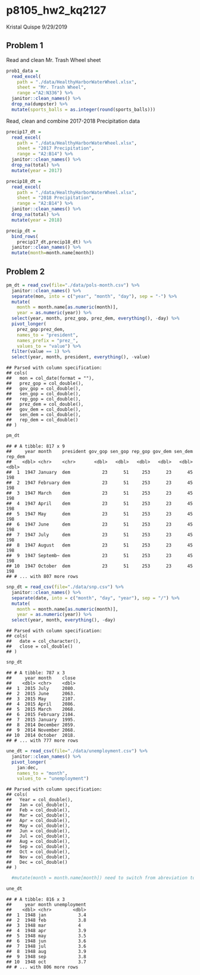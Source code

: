 p8105\_hw2\_kq2127
================
Kristal Quispe
9/29/2019

## Problem 1

Read and clean Mr. Trash Wheel sheet

``` r
prob1_data = 
  read_excel(
    path = "./data/HealthyHarborWaterWheel.xlsx",
    sheet = "Mr. Trash Wheel",
    range ="A2:N336") %>% 
  janitor::clean_names() %>% 
  drop_na(dumpster) %>% 
  mutate(sports_balls = as.integer(round(sports_balls)))
```

Read, clean and combine 2017-2018 Precipitation data

``` r
precip17_dt = 
  read_excel(
    path = "./data/HealthyHarborWaterWheel.xlsx",
    sheet = "2017 Precipitation",
    range = "A2:B14") %>% 
  janitor::clean_names() %>% 
  drop_na(total) %>% 
  mutate(year = 2017)

precip18_dt = 
  read_excel(
    path = "./data/HealthyHarborWaterWheel.xlsx",
    sheet = "2018 Precipitation",
    range = "A2:B14") %>% 
  janitor::clean_names() %>% 
  drop_na(total) %>% 
  mutate(year = 2018)

precip_dt =
  bind_rows(
    precip17_dt,precip18_dt) %>%
  janitor::clean_names() %>% 
  mutate(month=month.name[month])
```

## Problem 2

``` r
pm_dt = read_csv(file="./data/pols-month.csv") %>% 
  janitor::clean_names() %>% 
  separate(mon, into = c("year", "month", "day"), sep = "-") %>% 
  mutate(
    month = month.name[as.numeric(month)],
    year = as.numeric(year)) %>% 
  select(year, month, prez_gop, prez_dem, everything(), -day) %>% 
  pivot_longer(
    prez_gop:prez_dem,
    names_to = "president",
    names_prefix = "prez_",
    values_to = "value") %>% 
  filter(value == 1) %>% 
  select(year, month, president, everything(), -value)
```

    ## Parsed with column specification:
    ## cols(
    ##   mon = col_date(format = ""),
    ##   prez_gop = col_double(),
    ##   gov_gop = col_double(),
    ##   sen_gop = col_double(),
    ##   rep_gop = col_double(),
    ##   prez_dem = col_double(),
    ##   gov_dem = col_double(),
    ##   sen_dem = col_double(),
    ##   rep_dem = col_double()
    ## )

``` r
pm_dt
```

    ## # A tibble: 817 x 9
    ##     year month    president gov_gop sen_gop rep_gop gov_dem sen_dem rep_dem
    ##    <dbl> <chr>    <chr>       <dbl>   <dbl>   <dbl>   <dbl>   <dbl>   <dbl>
    ##  1  1947 January  dem            23      51     253      23      45     198
    ##  2  1947 February dem            23      51     253      23      45     198
    ##  3  1947 March    dem            23      51     253      23      45     198
    ##  4  1947 April    dem            23      51     253      23      45     198
    ##  5  1947 May      dem            23      51     253      23      45     198
    ##  6  1947 June     dem            23      51     253      23      45     198
    ##  7  1947 July     dem            23      51     253      23      45     198
    ##  8  1947 August   dem            23      51     253      23      45     198
    ##  9  1947 Septemb~ dem            23      51     253      23      45     198
    ## 10  1947 October  dem            23      51     253      23      45     198
    ## # ... with 807 more rows

``` r
snp_dt = read_csv(file="./data/snp.csv") %>% 
  janitor::clean_names() %>% 
  separate(date, into = c("month", "day", "year"), sep = "/") %>% 
  mutate(
    month = month.name[as.numeric(month)],
    year = as.numeric(year)) %>% 
  select(year, month, everything(), -day)
```

    ## Parsed with column specification:
    ## cols(
    ##   date = col_character(),
    ##   close = col_double()
    ## )

``` r
snp_dt
```

    ## # A tibble: 787 x 3
    ##     year month    close
    ##    <dbl> <chr>    <dbl>
    ##  1  2015 July     2080.
    ##  2  2015 June     2063.
    ##  3  2015 May      2107.
    ##  4  2015 April    2086.
    ##  5  2015 March    2068.
    ##  6  2015 February 2104.
    ##  7  2015 January  1995.
    ##  8  2014 December 2059.
    ##  9  2014 November 2068.
    ## 10  2014 October  2018.
    ## # ... with 777 more rows

``` r
une_dt = read_csv(file="./data/unemployment.csv") %>% 
  janitor::clean_names() %>% 
  pivot_longer(
    jan:dec,
    names_to = "month",
    values_to = "unemployment")  
```

    ## Parsed with column specification:
    ## cols(
    ##   Year = col_double(),
    ##   Jan = col_double(),
    ##   Feb = col_double(),
    ##   Mar = col_double(),
    ##   Apr = col_double(),
    ##   May = col_double(),
    ##   Jun = col_double(),
    ##   Jul = col_double(),
    ##   Aug = col_double(),
    ##   Sep = col_double(),
    ##   Oct = col_double(),
    ##   Nov = col_double(),
    ##   Dec = col_double()
    ## )

``` r
  #mutate(month = month.name[month]) need to switch from abreviation to full name to merge data sets.

une_dt
```

    ## # A tibble: 816 x 3
    ##     year month unemployment
    ##    <dbl> <chr>        <dbl>
    ##  1  1948 jan            3.4
    ##  2  1948 feb            3.8
    ##  3  1948 mar            4  
    ##  4  1948 apr            3.9
    ##  5  1948 may            3.5
    ##  6  1948 jun            3.6
    ##  7  1948 jul            3.6
    ##  8  1948 aug            3.9
    ##  9  1948 sep            3.8
    ## 10  1948 oct            3.7
    ## # ... with 806 more rows

